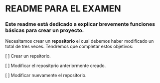# README PARA EL EXAMEN

### Este readme está dedicado a explicar brevemente funciones básicas para crear un proyecto.

Necesitamos crear un **repositorio** el cual debemos haber modificado un total de tres veces. 
Tendremos que completar estos objetivos:

 [ ] Crear un repsitorio.

 [ ] Modificar el repositprio anteriormente creado.

 [ ] Modificar nuevamente el repositorio.
